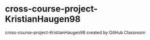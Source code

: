 # cross-course-project-KristianHaugen98
cross-course-project-KristianHaugen98 created by GitHub Classroom
